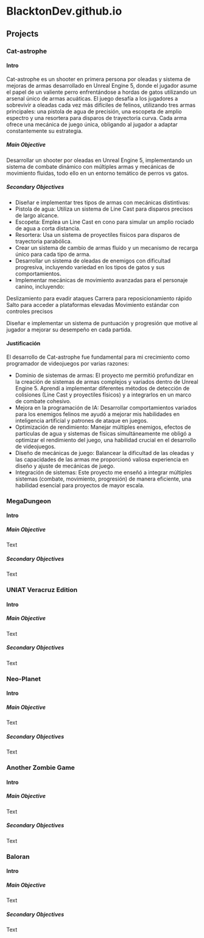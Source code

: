 # BlacktonDev.github.io

## Projects

### Cat-astrophe

#### Intro
Cat-astrophe es un shooter en primera persona por oleadas y sistema de mejoras de armas desarrollado en Unreal Engine 5, donde el jugador asume el papel de un valiente perro enfrentándose a hordas de gatos utilizando un arsenal único de armas acuáticas.
El juego desafía a los jugadores a sobrevivir a oleadas cada vez más difíciles de felinos, utilizando tres armas principales: una pistola de agua de precisión, una escopeta de amplio espectro y una resortera para disparos de trayectoria curva. Cada arma ofrece una mecánica de juego única, obligando al jugador a adaptar constantemente su estrategia.
##### Main Objective
Desarrollar un shooter por oleadas en Unreal Engine 5, implementando un sistema de combate dinámico con múltiples armas y mecánicas de movimiento fluidas, todo ello en un entorno temático de perros vs gatos.
##### Secondary Objectives

- Diseñar e implementar tres tipos de armas con mecánicas distintivas:
 - Pistola de agua: Utiliza un sistema de Line Cast para disparos precisos de largo alcance.
 - Escopeta: Emplea un Line Cast en cono para simular un amplio rociado de agua a corta distancia.
 - Resortera: Usa un sistema de proyectiles físicos para disparos de trayectoria parabólica.
- Crear un sistema de cambio de armas fluido y un mecanismo de recarga único para cada tipo de arma.
- Desarrollar un sistema de oleadas de enemigos con dificultad progresiva, incluyendo variedad en los tipos de gatos y sus comportamientos.
- Implementar mecánicas de movimiento avanzadas para el personaje canino, incluyendo:

Deslizamiento para evadir ataques
Carrera para reposicionamiento rápido
Salto para acceder a plataformas elevadas
Movimiento estándar con controles precisos


Diseñar e implementar un sistema de puntuación y progresión que motive al jugador a mejorar su desempeño en cada partida.

#### Justificación

El desarrollo de Cat-astrophe fue fundamental para mi crecimiento como programador de videojuegos por varias razones:

- Dominio de sistemas de armas: El proyecto me permitió profundizar en la creación de sistemas de armas complejos y variados dentro de Unreal Engine 5. Aprendí a implementar diferentes métodos de detección de colisiones (Line Cast y proyectiles físicos) y a integrarlos en un marco de combate cohesivo.
- Mejora en la programación de IA: Desarrollar comportamientos variados para los enemigos felinos me ayudó a mejorar mis habilidades en inteligencia artificial y patrones de ataque en juegos.
- Optimización de rendimiento: Manejar múltiples enemigos, efectos de partículas de agua y sistemas de físicas simultáneamente me obligó a optimizar el rendimiento del juego, una habilidad crucial en el desarrollo de videojuegos.
- Diseño de mecánicas de juego: Balancear la dificultad de las oleadas y las capacidades de las armas me proporcionó valiosa experiencia en diseño y ajuste de mecánicas de juego.
- Integración de sistemas: Este proyecto me enseñó a integrar múltiples sistemas (combate, movimiento, progresión) de manera eficiente, una habilidad esencial para proyectos de mayor escala.

### MegaDungeon

#### Intro
##### Main Objective
Text
##### Secondary Objectives
Text

### UNIAT Veracruz Edition

#### Intro
##### Main Objective
Text
##### Secondary Objectives
Text
 
### Neo-Planet

#### Intro
##### Main Objective
Text
##### Secondary Objectives
Text

### Another Zombie Game

#### Intro
##### Main Objective
Text
##### Secondary Objectives
Text
 
### Baloran

#### Intro
##### Main Objective
Text
##### Secondary Objectives
Text
